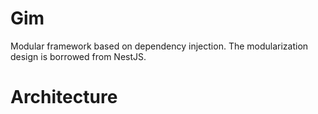 # Gim

Modular framework based on dependency injection. The modularization design is borrowed from NestJS.

# Architecture
